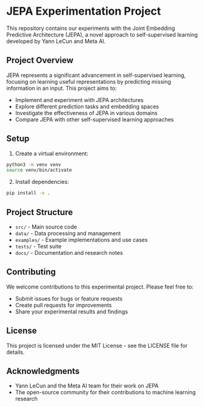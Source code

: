 # JEPA Experimentation Project

This repository contains our experiments with the Joint Embedding Predictive Architecture (JEPA), a novel approach to self-supervised learning developed by Yann LeCun and Meta AI.

## Project Overview

JEPA represents a significant advancement in self-supervised learning, focusing on learning useful representations by predicting missing information in an input. This project aims to:

- Implement and experiment with JEPA architectures
- Explore different prediction tasks and embedding spaces
- Investigate the effectiveness of JEPA in various domains
- Compare JEPA with other self-supervised learning approaches

## Setup

1. Create a virtual environment:
```bash
python3 -m venv venv
source venv/bin/activate
```

2. Install dependencies:
```bash
pip install -e .
```

## Project Structure

- `src/` - Main source code
- `data/` - Data processing and management
- `examples/` - Example implementations and use cases
- `tests/` - Test suite
- `docs/` - Documentation and research notes

## Contributing

We welcome contributions to this experimental project. Please feel free to:
- Submit issues for bugs or feature requests
- Create pull requests for improvements
- Share your experimental results and findings

## License

This project is licensed under the MIT License - see the LICENSE file for details.

## Acknowledgments

- Yann LeCun and the Meta AI team for their work on JEPA
- The open-source community for their contributions to machine learning research
